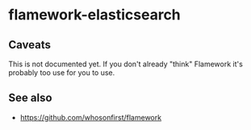 # flamework-elasticsearch

## Caveats

This is not documented yet. If you don't already "think" Flamework it's probably too use for you to use.

## See also

* https://github.com/whosonfirst/flamework